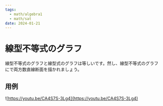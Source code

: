 ```yaml
---
tags:
  - math/algebra1
  - math/sat
date: 2024-01-21
---
```

# 線型不等式のグラフ

線型不等式のグラフと線型式のグラフは等しいです。然し、線型不等式のグラフにで両方数直線断面を描かれましょう。

## 用例

![https://youtu.be/CA4S7S-3Lg4](https://youtu.be/CA4S7S-3Lg4)